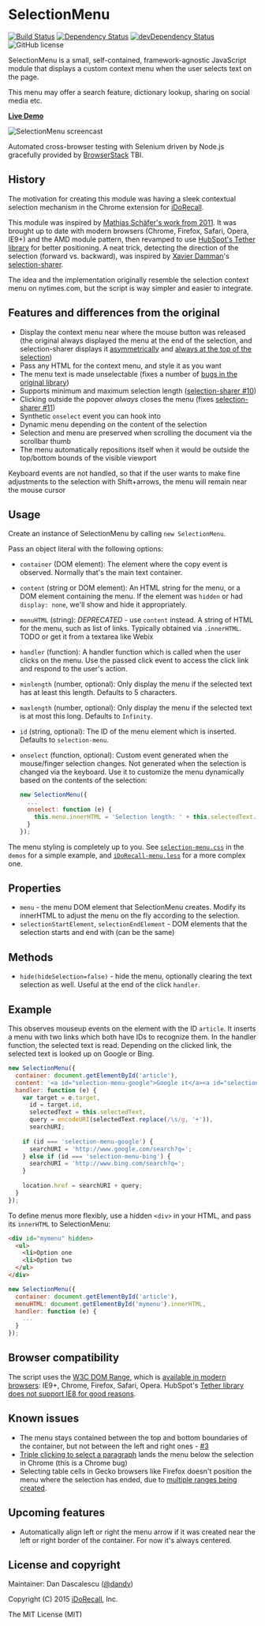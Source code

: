 # SelectionMenu
[![Build Status](https://travis-ci.org/iDoRecall/selection-menu.svg)](https://travis-ci.org/iDoRecall/selection-menu) [![Dependency Status](https://david-dm.org/idorecall/selection-menu.svg)](https://david-dm.org/idorecall/selection-menu) [![devDependency Status](https://david-dm.org/idorecall/selection-menu/dev-status.svg)](https://david-dm.org/idorecall/selection-menu#info=devDependencies) ![GitHub license](https://img.shields.io/:license-mit-blue.svg?style=flat)

SelectionMenu is a small, self-contained, framework-agnostic JavaScript module that displays a custom context menu when the user selects text on the page.

This menu may offer a search feature, dictionary lookup, sharing on social media etc.

**[Live Demo](http://idorecall.github.io/selection-menu/)**

![SelectionMenu screencast](https://cloud.githubusercontent.com/assets/33569/8980688/639a4f74-3667-11e5-9f13-a778a1299f8c.gif)

Automated cross-browser testing with Selenium driven by Node.js gracefully provided by [BrowserStack](https://www.browserstack.com/automate/node) TBI.


## History

The motivation for creating this module was having a sleek contextual selection mechanism in the Chrome extension for [iDoRecall](https://idorecall.com). 

This module was inspired by [Mathias Schäfer's work from 2011](https://github.com/molily/selectionmenu). It was brought up to date with modern browsers (Chrome, Firefox, Safari, Opera, IE9+) and the AMD module pattern, then revamped to use [HubSpot's Tether library](http://github.hubspot.com/tether/) for better positioning. A neat trick, detecting the direction of the selection (forward vs. backward), was inspired by [Xavier Damman](https://github.com/xdamman/)'s [selection-sharer](https://github.com/xdamman/selection-sharer).

The idea and the implementation originally resemble the selection context menu on nytimes.com, but the script is way simpler and easier to integrate. 


## Features and differences from the original

* Display the context menu near where the mouse button was released (the original always displayed the menu at the end of the selection, and selection-sharer displays it [asymmetrically](https://github.com/xdamman/selection-sharer/issues/18) and [always at the top of the selection](https://github.com/xdamman/selection-sharer/issues/17))
* Pass any HTML for the context menu, and style it as you want
* The menu text is made unselectable (fixes a number of [bugs in the original library](https://github.com/molily/selectionmenu/issues/5))
* Supports minimum and maximum selection length ([selection-sharer #10](https://github.com/xdamman/selection-sharer/issues/13))
* Clicking outside the popover *always* closes the menu (fixes [selection-sharer #11](https://github.com/xdamman/selection-sharer/issues/11))
* Synthetic `onselect` event you can hook into
* Dynamic menu depending on the content of the selection
* Selection and menu are preserved when scrolling the document via the scrollbar thumb
* The menu automatically repositions itself when it would be outside the top/bottom bounds of the visible viewport

Keyboard events are not handled, so that if the user wants to make fine adjustments to the selection with Shift+arrows, the menu will remain near the mouse cursor


## Usage

Create an instance of SelectionMenu by calling `new SelectionMenu`.

Pass an object literal with the following options:

* `container` (DOM element): The element where the copy event is observed. Normally that's the main text container.
* `content` (string or DOM element): An HTML string for the menu, or a DOM element containing the menu. If the element was `hidden` or had `display: none`, we'll show and hide it appropriately.
* `menuHTML` (string): *DEPRECATED* - use `content` instead. A string of HTML for the menu, such as list of links. Typically obtained via `.innerHTML`. TODO or get it from a textarea like Webix
* `handler` (function): A handler function which is called when the user clicks on the menu. Use the passed click event to access the click link and respond to the user's action.
* `minlength` (number, optional): Only display the menu if the selected text has at least this length. Defaults to 5 characters.
* `maxlength` (number, optional): Only display the menu if the selected text is at most this long. Defaults to `Infinity`.
* `id` (string, optional): The ID of the menu element which is inserted. Defaults to `selection-menu`.
* `onselect` (function, optional): Custom event generated when the mouse/finger selection changes. Not generated when the selection is changed via the keyboard. Use it to customize the menu dynamically based on the contents of the selection:

    ```js
    new SelectionMenu({
      ...
      onselect: function (e) {
        this.menu.innerHTML = 'Selection length: ' + this.selectedText.length;
      }
    });
    ```

The menu styling is completely up to you. See [`selection-menu.css`](demos/gh-pages/selection-menu.css) in the `demos` for a simple example, and [`iDoRecall-menu.less`](demos/iDoRecall-menu.less) for a more complex one.


## Properties

* `menu` - the menu DOM element that SelectionMenu creates. Modify its innerHTML to adjust the menu on the fly according to the selection.
* `selectionStartElement`, `selectionEndElement` - DOM elements that the selection starts and end with (can be the same)


## Methods

* `hide(hideSelection=false)` - hide the menu, optionally clearing the text selection as well. Useful at the end of the click `handler`.


## Example

This observes mouseup events on the element with the ID `article`. It inserts a menu
with two links which both have IDs to recognize them. In the handler function, the
selected text is read. Depending on the clicked link, the selected text is
looked up on Google or Bing.

```js
new SelectionMenu({
  container: document.getElementById('article'),
  content: '<a id="selection-menu-google">Google it</a><a id="selection-menu-bing">Bing</a>',
  handler: function (e) {
    var target = e.target,
      id = target.id,
      selectedText = this.selectedText,
      query = encodeURI(selectedText.replace(/\s/g, '+')),
      searchURI;
    
    if (id === 'selection-menu-google') {
      searchURI = 'http://www.google.com/search?q=';
    } else if (id === 'selection-menu-bing') {
      searchURI = 'http://www.bing.com/search?q=';
    }
    
    location.href = searchURI + query;
  }
});
```

To define menus more flexibly, use a hidden `<div>` in your HTML, and pass its `innerHTML` to SelectionMenu:

```html
<div id="mymenu" hidden>
  <ul>
    <li>Option one
    <li>Option two
  </ul>  
</div>
```

```js
new SelectionMenu({
  container: document.getElementById('article'),
  menuHTML: document.getElementById('mymenu').innerHTML,
  handler: function (e) {
    ...
  }
});
```


## Browser compatibility

The script uses the [W3C DOM Range](http://www.w3.org/TR/DOM-Level-2-Traversal-Range/ranges.html), which is [available in modern browsers](https://developer.mozilla.org/en-US/docs/Web/API/Range): IE9+, Chrome, Firefox, Safari, Opera. HubSpot's [Tether library does not support IE8 for good reasons](http://github.hubspot.com/tether/overview/why_we_dont_support_ie_8/).


## Known issues

* The menu stays contained between the top and bottom boundaries of the container, but not between the left and right ones - [#3](https://github.com/iDoRecall/selection-menu/issues/3)
* [Triple clicking to select a paragraph](https://github.com/iDoRecall/selection-menu/issues/1) lands the menu below the selection in Chrome (this is a Chrome bug)
* Selecting table cells in Gecko browsers like Firefox doesn't position the menu where the selection has ended, due to [multiple ranges being created](https://developer.mozilla.org/en-US/docs/Web/API/Selection/rangeCount).


## Upcoming features

* Automatically align left or right the menu arrow if it was created near the left or right border of the container. For now it's always centered.


## License and copyright

Maintainer: Dan Dascalescu ([@dandv](https://github.com/dandv))

Copyright (C) 2015 [iDoRecall](http://idorecall.com), Inc.

The MIT License (MIT)
